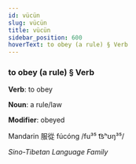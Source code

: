 ```yaml
---
id: vücün
slug: vücün
title: vücün
sidebar_position: 600
hoverText: to obey (a rule) § Verb
---
```


### to obey (a rule) § Verb

**Verb**: to obey

**Noun**: a rule/law

**Modifier**: obeyed

Mandarin 服從 fúcóng /fu³⁵ t͡sʰʊŋ³⁵/

*Sino-Tibetan Language Family*
